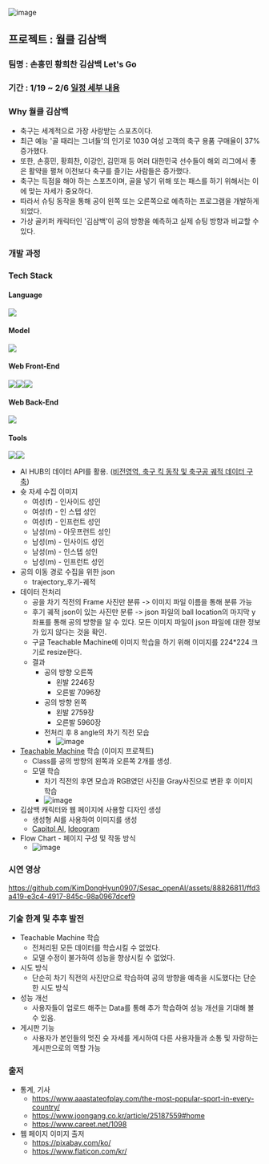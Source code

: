 ![image](https://github.com/KimDongHyun0907/Sesac_openAI/assets/88826811/b7509679-8489-486c-9354-3026c188cf68)

## 프로젝트 : 월클 김삼백
### 팀명 : 손흥민 황희찬 김삼백 Let's Go
### 기간 : 1/19 ~ 2/6 [일정 세부 내용](https://github.com/KimDongHyun0907/Sesac_openAI/blob/main/first_project/developing_process.md)

### Why 월클 김삼백
- 축구는 세계적으로 가장 사랑받는 스포츠이다.
- 최근 예능 '골 때리는 그녀들'의 인기로 1030 여성 고객의 축구 용품 구매율이 37% 증가했다.
- 또한, 손흥민, 황희찬, 이강인, 김민재 등 여러 대한민국 선수들이 해외 리그에서 좋은 활약을 펼쳐 이전보다 축구를 즐기는 사람들은 증가했다.
- 축구는 득점을 해야 하는 스포츠이며, 골을 넣기 위해 또는 패스를 하기 위해서는 이에 맞는 자세가 중요하다.
- 따라서 슈팅 동작을 통해 공이 왼쪽 또는 오른쪽으로 예측하는 프로그램을 개발하게 되었다.
- 가상 골키퍼 캐릭터인 '김삼백'이 공의 방향을 예측하고 실제 슈팅 방향과 비교할 수 있다.

### 개발 과정
### Tech Stack
#### Language
<img src="https://img.shields.io/badge/Python-3776AB?style=for-the-badge&logo=Python&logoColor=white">

#### Model
<img src="https://img.shields.io/badge/keras-D00000?style=for-the-badge&logo=keras&logoColor=white">

#### Web Front-End
<img src="https://img.shields.io/badge/html5-E34F26?style=for-the-badge&logo=html5&logoColor=white"><img src="https://img.shields.io/badge/javascript-F7DF1E?style=for-the-badge&logo=javascript&logoColor=white"><img src="https://img.shields.io/badge/css3-1572B6?style=for-the-badge&logo=css3&logoColor=white">  

#### Web Back-End
<img src="https://img.shields.io/badge/Flask-000000?style=for-the-badge&logo=Flask&logoColor=white">

#### Tools
<img src="https://img.shields.io/badge/jupyter-F37626?style=for-the-badge&logo=jupyter&logoColor=white"><img src="https://img.shields.io/badge/visual studio code-007ACC?style=for-the-badge&logo=visualstudiocode&logoColor=white">

- AI HUB의 데이터 API를 활용. ([비전영역, 축구 킥 동작 및 축구공 궤적 데이터 구축](https://www.aihub.or.kr/aihubdata/data/view.do?currMenu=&topMenu=&aihubDataSe=data&dataSetSn=71406))
- 슛 자세 수집 이미지
  - 여성(f) - 인사이드 성인
  - 여성(f) - 인 스텝 성인
  - 여성(f) - 인프런트 성인
  - 남성(m) - 아웃프런트 성인
  - 남성(m) - 인사이드 성인
  - 남성(m) - 인스텝 성인
  - 남성(m) - 인프런트 성인
- 공의 이동 경로 수집을 위한 json
  - trajectory_후기-궤적
- 데이터 전처리
  - 공을 차기 직전의 Frame 사진만 분류 -> 이미지 파일 이름을 통해 분류 가능
  - 후기 궤적 json이 있는 사진만 분류 -> json 파일의 ball location의 마지막 y좌표를 통해 공의 방향을 알 수 있다. 모든 이미지 파일이 json 파일에 대한 정보가 있지 않다는 것을 확인.
  - 구글 Teachable Machine에 이미지 학습을 하기 위해 이미지를 224*224 크기로 resize한다.
  - 결과
    - 공의 방향 오른쪽
      - 왼발 2246장
      - 오른발 7096장
    - 공의 방향 왼쪽
      - 왼발 2759장
      - 오른발 5960장
    - 전처리 후 8 angle의 차기 직전 모습
      - ![image](https://github.com/KimDongHyun0907/Sesac_openAI/assets/88826811/730d2126-aff6-4f15-bd0c-bca37594054f)
- [Teachable Machine](https://teachablemachine.withgoogle.com/) 학습 (이미지 프로젝트)
  - Class를 공의 방향의 왼쪽과 오른쪽 2개를 생성.
  - 모델 학습
    - 차기 직전의 후면 모습과 RGB였던 사진을 Gray사진으로 변환 후 이미지 학습
    - ![image](https://github.com/KimDongHyun0907/Sesac_openAI/assets/88826811/f5969b93-1852-4919-ac4e-9646af25f9ba)
- 김삼백 캐릭터와 웹 페이지에 사용할 디자인 생성
  - 생성형 AI를 사용하여 이미지를 생성
  - [Capitol AI](https://www.capitol.ai/), [Ideogram](https://ideogram.ai/t/explore)
- Flow Chart - 페이지 구성 및 작동 방식
  - ![image](https://github.com/KimDongHyun0907/Sesac_openAI/assets/88826811/8f6cf490-0971-4b22-a7fd-5bf04388e81d)

### 시연 영상
https://github.com/KimDongHyun0907/Sesac_openAI/assets/88826811/ffd3a419-e3c4-4917-845c-98a0967dcef9  

### 기술 한계 및 추후 발전
- Teachable Machine 학습
  - 전처리된 모든 데이터를 학습시킬 수 없었다.
  - 모델 수정이 불가하여 성능을 향상시킬 수 없었다.
- 시도 방식
  - 단순히 차기 직전의 사진만으로 학습하여 공의 방향을 예측을 시도했다는 단순한 시도 방식
- 성능 개선
  - 사용자들이 업로드 해주는 Data를 통해 추가 학습하여 성능 개선을 기대해 볼 수 있음.
- 게시판 기능
  - 사용자가 본인들의 멋진 슛 자세를 게시하여 다른 사용자들과 소통 및 자랑하는 게시판으로의 역할 가능

### 출저
- 통계, 기사
  - https://www.aaastateofplay.com/the-most-popular-sport-in-every-country/
  - https://www.joongang.co.kr/article/25187559#home
  - https://www.careet.net/1098
- 웹 페이지 이미지 출저
  - https://pixabay.com/ko/
  - https://www.flaticon.com/kr/


